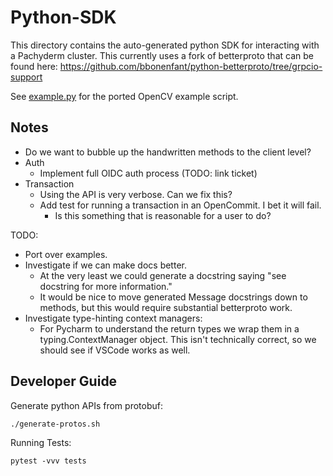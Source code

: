 # Python-SDK

This directory contains the auto-generated python SDK for interacting with 
  a Pachyderm cluster. This currently uses a fork of betterproto that can
  be found here: https://github.com/bbonenfant/python-betterproto/tree/grpcio-support

See [example.py](./example.py) for the ported OpenCV example script.

## Notes
* Do we want to bubble up the handwritten methods to the client level?
* Auth
  * Implement full OIDC auth process (TODO: link ticket)
* Transaction
  * Using the API is very verbose. Can we fix this?
  * Add test for running a transaction in an OpenCommit. I bet it will fail.
    * Is this something that is reasonable for a user to do?

TODO:
  * Port over examples.
  * Investigate if we can make docs better.
    * At the very least we could generate a docstring saying
    "see <InputType> docstring for more information."
    * It would be nice to move generated Message docstrings down to methods,
    but this would require substantial betterproto work.
  * Investigate type-hinting context managers:
    * For Pycharm to understand the return types we wrap them in a typing.ContextManager
      object. This isn't technically correct, so we should see if VSCode works as well.

## Developer Guide

Generate python APIs from protobuf:
```
./generate-protos.sh
```

Running Tests:

```
pytest -vvv tests
```